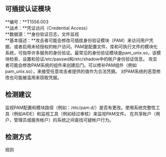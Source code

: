 ## 可插拔认证模块  
**编号：**T1556.003  
**战术：**凭证访问（Credential Access）  
**数据源：**身份验证日志，文件监视  
**基本描述：**攻击者可能会修改可插拔身份验证模块（PAM）来访问用户凭据，或者启用未经授权的帐户访问。PAM是配置文件，库和可执行文件的模块化系统，可指导许多服务的身份验证。最常见的身份验证模块是pam_unix.so，该模块检索、设置和验证/etc/passwd和/etc/shadow中的帐户身份验证信息。
攻击者可能会修改PAM系统的组件来创建后门。可以修补PAM组件（例如pam_unix.so），来接受任意攻击者提供的值作为合法凭据。
对PAM系统的恶意修改也可能被滥用来窃取凭据。  
## 检测建议  
监视PAM配置和模块路径（例如：/etc/pam.d/）是否有更改。使用系统完整性工具（例如AIDE）和监视工具（例如经过审核）来监视PAM文件。
在共享帐户（用户，管理员或服务帐户）的系统之间查找可疑帐户行为。  
## 检测方式  
规则